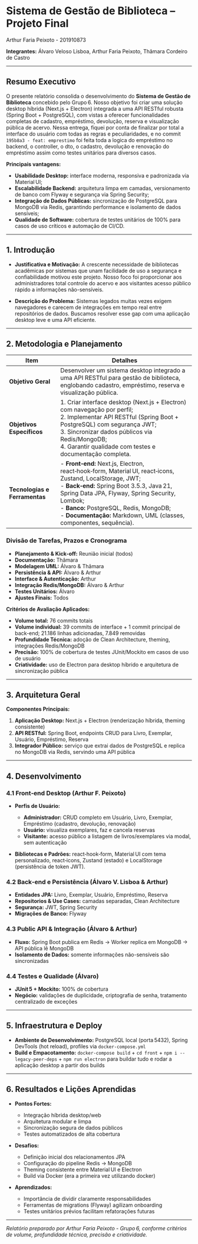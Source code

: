 # Sistema de Gestão de Biblioteca – Projeto Final
Arthur Faria Peixoto \- 201910873

**Integrantes:** Álvaro Veloso Lisboa, Arthur Faria Peixoto, Thâmara Cordeiro de Castro

---

## Resumo Executivo

O presente relatório consolida o desenvolvimento do **Sistema de Gestão de Biblioteca** concebido pelo Grupo 6. Nosso objetivo foi criar uma solução desktop híbrida (Next.js + Electron) integrada a uma API RESTful robusta (Spring Boot + PostgreSQL), com vistas a oferecer funcionalidades completas de cadastro, empréstimo, devolução, reserva e visualização pública de acervo.
Nessa entrega, fiquei por conta de finalizar por total a interface do usuário com todas as regras e peculiaridades, e  no commit `195b8a3 - feat: emprestimo` foi feita toda a logica do empréstimo no backend, o controller, o dto, o cadastro, devolução e renovação do empréstimo assim como testes unitários para diversos casos. 

**Principais vantagens:**

- **Usabilidade Desktop:** interface moderna, responsiva e padronizada via Material UI;
- **Escalabilidade Backend:** arquitetura limpa em camadas, versionamento de banco com Flyway e segurança via Spring Security;
- **Integração de Dados Públicas:** sincronização de PostgreSQL para MongoDB via Redis, garantindo performance e isolamento de dados sensíveis;
- **Qualidade de Software:** cobertura de testes unitários de 100% para casos de uso críticos e automação de CI/CD.

---

## 1. Introdução

- **Justificativa e Motivação:**
  A crescente necessidade de bibliotecas acadêmicas por sistemas que unam facilidade de uso a segurança e confiabilidade motivou este projeto. Nosso foco foi proporcionar aos administradores total controle do acervo e aos visitantes acesso público rápido a informações não-sensíveis.

- **Descrição do Problema:**
  Sistemas legados muitas vezes exigem navegadores e carecem de integrações em tempo real entre repositórios de dados. Buscamos resolver esse gap com uma aplicação desktop leve e uma API eficiente.

---

## 2. Metodologia e Planejamento

| Item                          | Detalhes                                                                                                                                                                                                                                                                                                                        |
| ----------------------------- | ------------------------------------------------------------------------------------------------------------------------------------------------------------------------------------------------------------------------------------------------------------------------------------------------------------------------------- |
| **Objetivo Geral**            | Desenvolver um sistema desktop integrado a uma API RESTful para gestão de biblioteca, englobando cadastro, empréstimo, reserva e visualização pública.                                                                                                                                                                          |
| **Objetivos Específicos**     | 1. Criar interface desktop (Next.js + Electron) com navegação por perfil;<br>2. Implementar API RESTful (Spring Boot + PostgreSQL) com segurança JWT;<br>3. Sincronizar dados públicos via Redis/MongoDB;<br>4. Garantir qualidade com testes e documentação completa.                                                          |
| **Tecnologias e Ferramentas** | - **Front‑end:** Next.js, Electron, react‑hook‑form, Material UI, react‑icons, Zustand, LocalStorage, JWT;<br>- **Back‑end:** Spring Boot 3.5.3, Java 21, Spring Data JPA, Flyway, Spring Security, Lombok;<br>- **Banco:** PostgreSQL, Redis, MongoDB;<br>- **Documentação:** Markdown, UML (classes, componentes, sequência). |

### Divisão de Tarefas, Prazos e Cronograma

- **Planejamento & Kick‑off:** Reunião inicial (todos)
- **Documentação:** Thâmara
- **Modelagem UML:** Álvaro & Thâmara
- **Persistência & API:** Álvaro & Arthur
- **Interface & Autenticação:** Arthur
- **Integração Redis/MongoDB:** Álvaro & Arthur
- **Testes Unitários:** Álvaro
- **Ajustes Finais:** Todos

**Critérios de Avaliação Aplicados:**

- **Volume total:** 76 commits totais
- **Volume individual:** 39 commits de interface + 1 commit principal de back-end; 21.186 linhas adicionadas, 7.849 removidas
- **Profundidade Técnica:** adoção de Clean Architecture, theming, integrações Redis/MongoDB
- **Precisão:** 100% de cobertura de testes JUnit/Mockito em casos de uso de usuário
- **Criatividade:** uso de Electron para desktop híbrido e arquitetura de sincronização pública

---

## 3. Arquitetura Geral

**Componentes Principais:**

1. **Aplicação Desktop:** Next.js + Electron (renderização híbrida, theming consistente)
2. **API RESTful:** Spring Boot, endpoints CRUD para Livro, Exemplar, Usuário, Empréstimo, Reserva
3. **Integrador Público:** serviço que extrai dados de PostgreSQL e replica no MongoDB via Redis, servindo uma API pública

---

## 4. Desenvolvimento

### 4.1 Front‑end Desktop (Arthur F. Peixoto)

- **Perfis de Usuário:**

  - **Administrador:** CRUD completo em Usuário, Livro, Exemplar, Empréstimo (cadastro, devolução, renovação)
  - **Usuário:** visualiza exemplares, faz e cancela reservas
  - **Visitante:** acesso público a listagem de livros/exemplares via modal, sem autenticação

- **Bibliotecas e Padrões:** react‑hook‑form, Material UI com tema personalizado, react‑icons, Zustand (estado) e LocalStorage (persistência de token JWT).

### 4.2 Back‑end e Persistência (Álvaro V. Lisboa & Arthur)

- **Entidades JPA:** Livro, Exemplar, Usuário, Empréstimo, Reserva
- **Repositorios & Use Cases:** camadas separadas, Clean Architecture
- **Segurança:** JWT, Spring Security
- **Migrações de Banco:** Flyway

### 4.3 Public API & Integração (Álvaro & Arthur)

- **Fluxo:** Spring Boot publica em Redis → Worker replica em MongoDB → API pública lê MongoDB
- **Isolamento de Dados:** somente informações não-sensíveis são sincronizadas

### 4.4 Testes e Qualidade (Álvaro)

- **JUnit 5 + Mockito:** 100% de cobertura
- **Negócio:** validações de duplicidade, criptografia de senha, tratamento centralizado de exceções

---

## 5. Infraestrutura e Deploy

- **Ambiente de Desenvolvimento:** PostgreSQL local (porta 5432), Spring DevTools (hot reload), profiles via `docker-compose.yml`
- **Build e Empacotamento:** `docker-compose build` + `cd front` + `npm i --legacy-peer-deps` + `npm run electron` para buildar tudo e rodar a aplicação desktop a partir dos builds

---

## 6. Resultados e Lições Aprendidas

- **Pontos Fortes:**

  - Integração híbrida desktop/web
  - Arquitetura modular e limpa
  - Sincronização segura de dados públicos
  - Testes automatizados de alta cobertura

- **Desafios:**

  - Definição inicial dos relacionamentos JPA
  - Configuração do pipeline Redis → MongoDB
  - Theming consistente entre Material UI e Electron
  - Build via Docker (era a primeira vez utilizando docker)

- **Aprendizados:**

  - Importância de dividir claramente responsabilidades
  - Ferramentas de migrations (Flyway) agilizam onboarding
  - Testes unitários prévios facilitam refatorações futuras

---

_Relatório preparado por Arthur Faria Peixoto - Grupo 6, conforme critérios de volume, profundidade técnica, precisão e criatividade._
